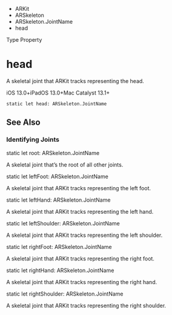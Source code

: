 

- ARKit
- ARSkeleton
- ARSkeleton.JointName
-  head 

Type Property

# head

A skeletal joint that ARKit tracks representing the head.

iOS 13.0+iPadOS 13.0+Mac Catalyst 13.1+

``` source
static let head: ARSkeleton.JointName
```

## See Also

### Identifying Joints

static let root: ARSkeleton.JointName

A skeletal joint that’s the root of all other joints.

static let leftFoot: ARSkeleton.JointName

A skeletal joint that ARKit tracks representing the left foot.

static let leftHand: ARSkeleton.JointName

A skeletal joint that ARKit tracks representing the left hand.

static let leftShoulder: ARSkeleton.JointName

A skeletal joint that ARKit tracks representing the left shoulder.

static let rightFoot: ARSkeleton.JointName

A skeletal joint that ARKit tracks representing the right foot.

static let rightHand: ARSkeleton.JointName

A skeletal joint that ARKit tracks representing the right hand.

static let rightShoulder: ARSkeleton.JointName

A skeletal joint that ARKit tracks representing the right shoulder.


